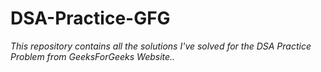 # DSA-Practice-GFG
*This repository contains all the solutions I've solved for the DSA Practice Problem from GeeksForGeeks Website..*
